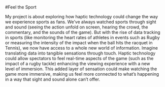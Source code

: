 #Feel the Sport

My project is about exploring how haptic technology could change the way we experience sports as fans. We've always watched sports through sight and sound (seeing the action unfold on screen, hearing the crowd, the commentary, and the sounds of the game). But with the rise of data tracking in sports (like monitoring the heart rates of athletes in events such as Rugby or measuring the intensity of the impact when the ball hits the racquet in Tennis), we now have access to a whole new world of information. Imagine translating data into tangible sensations through touch. Haptic technology could allow spectators to feel real-time aspects of the game (such as the impact of a rugby tackle) enhancing the viewing experience with a new level of immersion. This added layer of sensation could make watching the game more immersive, making us feel more connected to what’s happening in a way that sight and sound alone can’t offer.
